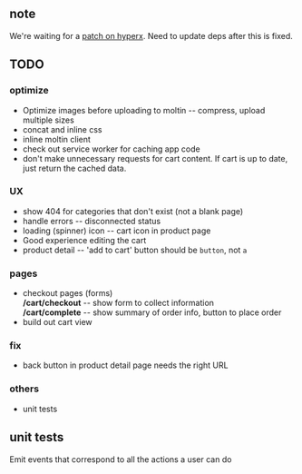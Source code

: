 ## note

We're waiting for a [patch on hyperx](https://github.com/substack/hyperx/pull/24). Need to update deps after this is fixed.

## TODO

### optimize
* Optimize images before uploading to moltin -- compress, upload multiple sizes
* concat and inline css
* inline moltin client
* check out service worker for caching app code
* don't make unnecessary requests for cart content. If cart is up to date, just return the cached data.

### UX
* show 404 for categories that don't exist (not a blank page)
* handle errors -- disconnected status
* loading (spinner) icon -- cart icon in product page
* Good experience editing the cart
* product detail -- 'add to cart' button should be `button`, not `a`

### pages
* checkout pages (forms)  
  **/cart/checkout** -- show form to collect information  
  **/cart/complete** -- show summary of order info, button to place order  
* build out cart view

### fix
* back button in product detail page needs the right URL

### others
* unit tests


## unit tests
Emit events that correspond to all the actions a user can do
